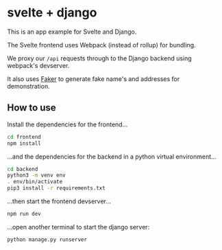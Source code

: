 # svelte + django

This is an app example for Svelte and Django.

The Svelte frontend uses Webpack (instead of rollup) for bundling.

We proxy our `/api` requests through to the Django backend using webpack's devserver.

It also uses [Faker](https://github.com/joke2k/faker) to generate fake name's and addresses for demonstration.

## How to use

Install the dependencies for the frontend...

```bash
cd frontend
npm install
```

...and the dependencies for the backend in a python virtual environment...

```bash
cd backend
python3 -m venv env
. env/bin/activate
pip3 install -r requirements.txt
```

...then start the frontend devserver...

```bash
npm run dev
```

...open another terminal to start the django server:

```bash
python manage.py runserver
```
